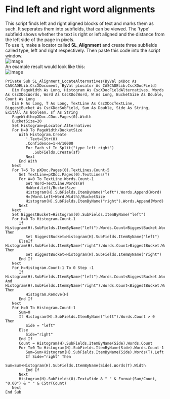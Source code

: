 # Find left and right word alignments
This script finds left and right aligned blocks of text and marks them as such. It seperates them into subfields, that can be viewed. The 'type' subfield shows whether the text is right or left aligned and the distance from the left side of the page in pixels.  
To use it, make a locator called **SL_Alignment** and create three subfields called type, left and right respectively. Then paste this code into the script window.  
![image](https://user-images.githubusercontent.com/87315965/125295023-1a54eb00-e325-11eb-9f56-4aed3003c069.png)  
An example result would look like this:  
![image](https://user-images.githubusercontent.com/87315965/125295224-4d977a00-e325-11eb-8381-f132bc2425d2.png)
```vba
Private Sub SL_Alignment_LocateAlternatives(ByVal pXDoc As CASCADELib.CscXDocument, ByVal pLocator As CASCADELib.CscXDocField)
   Dim PageWidth As Long, Histogram As CscXDocFieldAlternatives, Words As CscXDocWords, Word As CscXDocWord, W As Long, BucketSize As Double, Count As Long
   Dim H As Long, T As Long, TextLine As CscXDocTextLine, BiggestBucket As CscXDocSubField, Sum As Double, Side As String, ExitAll As Boolean, sf As String
   PageWidth=pXDoc.CDoc.Pages(0).Width
   BucketSize=20
   Set Histogram=pLocator.Alternatives
   For H=0 To PageWidth/BucketSize
      With Histogram.Create
         '.Text=CStr(H)
         .Confidence=1-H/10000
         For Each sf In Split("type left right")
            .SubFields.Create(sf)
         Next
      End With
   Next
   For T=5 To pXDoc.Pages(0).TextLines.Count-5
      Set TextLine=pXDoc.Pages(0).TextLines(T)
      For W=0 To TextLine.Words.Count-1
         Set Word=TextLine.Words(W)
         H=Word.Left/BucketSize
         Histogram(H).SubFields.ItemByName("left").Words.Append(Word)
         H=(Word.Left+Word.Width)/BucketSize
         Histogram(H).SubFields.ItemByName("right").Words.Append(Word)
      Next
   Next
   Set BiggestBucket=Histogram(0).SubFields.ItemByName("left")
   For H=0 To Histogram.Count-1
      If Histogram(H).SubFields.ItemByName("left").Words.Count>BiggestBucket.Words.Count Then
         Set BiggestBucket=Histogram(H).SubFields.ItemByName("left")
      ElseIf Histogram(H).SubFields.ItemByName("right").Words.Count>BiggestBucket.Words.Count Then
         Set BiggestBucket=Histogram(H).SubFields.ItemByName("right")
      End If
   Next
   For H=Histogram.Count-1 To 0 Step -1
      If Histogram(H).SubFields.ItemByName("left").Words.Count<BiggestBucket.Words.Count*0.5 And Histogram(H).SubFields.ItemByName("right").Words.Count<BiggestBucket.Words.Count*0.5 Then
         Histogram.Remove(H)
      End If
   Next
   For H=0 To Histogram.Count-1
      Sum=0
      If Histogram(H).SubFields.ItemByName("left").Words.Count > 0 Then
         Side = "left"
      Else
         Side="right"
      End If
      Count = Histogram(H).SubFields.ItemByName(Side).Words.Count
      For T=0 To Histogram(H).SubFields.ItemByName(Side).Words.Count-1
         Sum=Sum+Histogram(H).SubFields.ItemByName(Side).Words(T).Left
         If Side="right" Then
            Sum=Sum+Histogram(H).SubFields.ItemByName(Side).Words(T).Width
         End If
      Next
      Histogram(H).SubFields(0).Text=Side & " " & Format(Sum/Count, "0.00") & " " & CStr(Count)
   Next
End Sub
```
